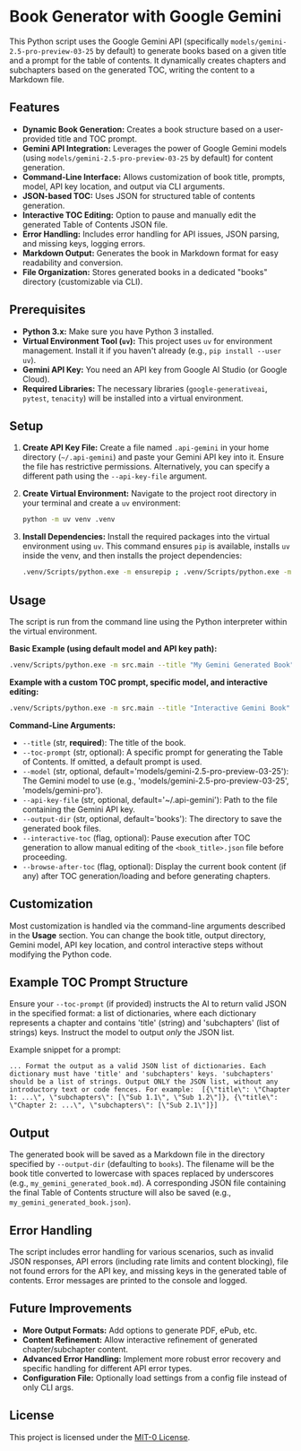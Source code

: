 # Book Generator with Google Gemini

This Python script uses the Google Gemini API (specifically `models/gemini-2.5-pro-preview-03-25` by default) to generate books based on a given title and a prompt for the table of contents. It dynamically creates chapters and subchapters based on the generated TOC, writing the content to a Markdown file.
## Features

*   **Dynamic Book Generation:** Creates a book structure based on a user-provided title and TOC prompt.
*   **Gemini API Integration:** Leverages the power of Google Gemini models (using `models/gemini-2.5-pro-preview-03-25` by default) for content generation.
*   **Command-Line Interface:** Allows customization of book title, prompts, model, API key location, and output via CLI arguments.
*   **JSON-based TOC:** Uses JSON for structured table of contents generation.
*   **Interactive TOC Editing:** Option to pause and manually edit the generated Table of Contents JSON file.
*   **Error Handling:** Includes error handling for API issues, JSON parsing, and missing keys, logging errors.
*   **Markdown Output:** Generates the book in Markdown format for easy readability and conversion.
*   **File Organization:** Stores generated books in a dedicated "books" directory (customizable via CLI).

## Prerequisites

*   **Python 3.x:** Make sure you have Python 3 installed.
*   **Virtual Environment Tool (`uv`):** This project uses `uv` for environment management. Install it if you haven't already (e.g., `pip install --user uv`).
*   **Gemini API Key:** You need an API key from Google AI Studio (or Google Cloud).
*   **Required Libraries:** The necessary libraries (`google-generativeai`, `pytest`, `tenacity`) will be installed into a virtual environment.

## Setup

1.  **Create API Key File:** Create a file named `.api-gemini` in your home directory (`~/.api-gemini`) and paste your Gemini API key into it. Ensure the file has restrictive permissions. Alternatively, you can specify a different path using the `--api-key-file` argument.

2.  **Create Virtual Environment:** Navigate to the project root directory in your terminal and create a `uv` environment:
    ```bash
    python -m uv venv .venv
    ```

3.  **Install Dependencies:** Install the required packages into the virtual environment using `uv`. This command ensures `pip` is available, installs `uv` inside the venv, and then installs the project dependencies:
    ```bash
    .venv/Scripts/python.exe -m ensurepip ; .venv/Scripts/python.exe -m pip install uv ; .venv/Scripts/python.exe -m uv pip install google-generativeai pytest tenacity
    ```

## Usage

The script is run from the command line using the Python interpreter within the virtual environment.

**Basic Example (using default model and API key path):**

```bash
.venv/Scripts/python.exe -m src.main --title "My Gemini Generated Book"
```

**Example with a custom TOC prompt, specific model, and interactive editing:**

```bash
.venv/Scripts/python.exe -m src.main --title "Interactive Gemini Book" --toc-prompt "Create a 5-chapter TOC about advanced AI..." --model "models/gemini-2.5-pro-preview-03-25" --interactive-toc
```

**Command-Line Arguments:**

*   `--title` (str, **required**): The title of the book.
*   `--toc-prompt` (str, optional): A specific prompt for generating the Table of Contents. If omitted, a default prompt is used.
*   `--model` (str, optional, default='models/gemini-2.5-pro-preview-03-25'): The Gemini model to use (e.g., 'models/gemini-2.5-pro-preview-03-25', 'models/gemini-pro').
*   `--api-key-file` (str, optional, default='~/.api-gemini'): Path to the file containing the Gemini API key.
*   `--output-dir` (str, optional, default='books'): The directory to save the generated book files.
*   `--interactive-toc` (flag, optional): Pause execution after TOC generation to allow manual editing of the `<book_title>.json` file before proceeding.
*   `--browse-after-toc` (flag, optional): Display the current book content (if any) after TOC generation/loading and before generating chapters.

## Customization

Most customization is handled via the command-line arguments described in the **Usage** section. You can change the book title, output directory, Gemini model, API key location, and control interactive steps without modifying the Python code.

## Example TOC Prompt Structure

Ensure your `--toc-prompt` (if provided) instructs the AI to return valid JSON in the specified format: a list of dictionaries, where each dictionary represents a chapter and contains 'title' (string) and 'subchapters' (list of strings) keys. Instruct the model to output *only* the JSON list.

Example snippet for a prompt:
```
... Format the output as a valid JSON list of dictionaries. Each dictionary must have 'title' and 'subchapters' keys. 'subchapters' should be a list of strings. Output ONLY the JSON list, without any introductory text or code fences. For example:  [{\"title\": \"Chapter 1: ...\", \"subchapters\": [\"Sub 1.1\", \"Sub 1.2\"]}, {\"title\": \"Chapter 2: ...\", \"subchapters\": [\"Sub 2.1\"]}]
```

## Output

The generated book will be saved as a Markdown file in the directory specified by `--output-dir` (defaulting to `books`). The filename will be the book title converted to lowercase with spaces replaced by underscores (e.g., `my_gemini_generated_book.md`). A corresponding JSON file containing the final Table of Contents structure will also be saved (e.g., `my_gemini_generated_book.json`).

## Error Handling

The script includes error handling for various scenarios, such as invalid JSON responses, API errors (including rate limits and content blocking), file not found errors for the API key, and missing keys in the generated table of contents. Error messages are printed to the console and logged.

## Future Improvements

*   **More Output Formats:** Add options to generate PDF, ePub, etc.
*   **Content Refinement:** Allow interactive refinement of generated chapter/subchapter content.
*   **Advanced Error Handling:** Implement more robust error recovery and specific handling for different API error types.
*   **Configuration File:** Optionally load settings from a config file instead of only CLI args.

## License

This project is licensed under the [MIT-0 License](LICENSE).
